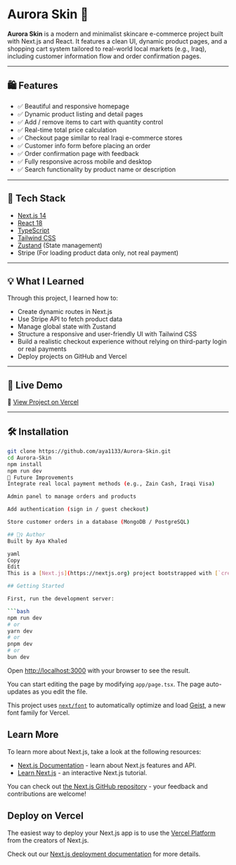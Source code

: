 # Aurora Skin 🌸

**Aurora Skin** is a modern and minimalist skincare e-commerce project built with Next.js and React. It features a clean UI, dynamic product pages, and a shopping cart system tailored to real-world local markets (e.g., Iraq), including customer information flow and order confirmation pages.

---

## 🛍️ Features

- ✅ Beautiful and responsive homepage
- ✅ Dynamic product listing and detail pages
- ✅ Add / remove items to cart with quantity control
- ✅ Real-time total price calculation
- ✅ Checkout page similar to real Iraqi e-commerce stores
- ✅ Customer info form before placing an order
- ✅ Order confirmation page with feedback
- ✅ Fully responsive across mobile and desktop
- ✅ Search functionality by product name or description

---

## 🧱 Tech Stack

- [Next.js 14](https://nextjs.org/)
- [React 18](https://reactjs.org/)
- [TypeScript](https://www.typescriptlang.org/)
- [Tailwind CSS](https://tailwindcss.com/)
- [Zustand](https://github.com/pmndrs/zustand) (State management)
- Stripe (For loading product data only, not real payment)

---



## 💡 What I Learned

Through this project, I learned how to:

- Create dynamic routes in Next.js
- Use Stripe API to fetch product data
- Manage global state with Zustand
- Structure a responsive and user-friendly UI with Tailwind CSS
- Build a realistic checkout experience without relying on third-party login or real payments
- Deploy projects on GitHub and Vercel

---

## 🚀 Live Demo

🔗 [View Project on Vercel](https://aurora-skin-y38z.vercel.app/)

---

## 🛠️ Installation

```bash
git clone https://github.com/aya1133/Aurora-Skin.git
cd Aurora-Skin
npm install
npm run dev
📌 Future Improvements
Integrate real local payment methods (e.g., Zain Cash, Iraqi Visa)

Admin panel to manage orders and products

Add authentication (sign in / guest checkout)

Store customer orders in a database (MongoDB / PostgreSQL)

## 🙋‍♀️ Author
Built by Aya Khaled

yaml
Copy
Edit
This is a [Next.js](https://nextjs.org) project bootstrapped with [`create-next-app`](https://nextjs.org/docs/app/api-reference/cli/create-next-app).

## Getting Started

First, run the development server:

```bash
npm run dev
# or
yarn dev
# or
pnpm dev
# or
bun dev
```

Open [http://localhost:3000](http://localhost:3000) with your browser to see the result.

You can start editing the page by modifying `app/page.tsx`. The page auto-updates as you edit the file.

This project uses [`next/font`](https://nextjs.org/docs/app/building-your-application/optimizing/fonts) to automatically optimize and load [Geist](https://vercel.com/font), a new font family for Vercel.

## Learn More

To learn more about Next.js, take a look at the following resources:

- [Next.js Documentation](https://nextjs.org/docs) - learn about Next.js features and API.
- [Learn Next.js](https://nextjs.org/learn) - an interactive Next.js tutorial.

You can check out [the Next.js GitHub repository](https://github.com/vercel/next.js) - your feedback and contributions are welcome!

## Deploy on Vercel

The easiest way to deploy your Next.js app is to use the [Vercel Platform](https://vercel.com/new?utm_medium=default-template&filter=next.js&utm_source=create-next-app&utm_campaign=create-next-app-readme) from the creators of Next.js.

Check out our [Next.js deployment documentation](https://nextjs.org/docs/app/building-your-application/deploying) for more details.
